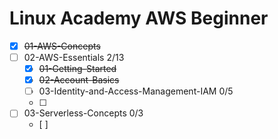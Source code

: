 # Linux Academy AWS Beginner

- [x] ~~01-AWS-Concepts~~
- [ ] 02-AWS-Essentials		2/13
	- [x] ~~01-Getting-Started~~
	- [x] ~~02-Account-Basics~~
	- [ ] 03-Identity-and-Access-Management-IAM 0/5
	- [ ] 
- [ ] 03-Serverless-Concepts	0/3
	- [ ] 
